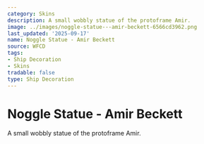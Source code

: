```yaml
---
category: Skins
description: A small wobbly statue of the protoframe Amir.
image: ../images/noggle-statue---amir-beckett-6566cd3962.png
last_updated: '2025-09-17'
name: Noggle Statue - Amir Beckett
source: WFCD
tags:
- Ship Decoration
- Skins
tradable: false
type: Ship Decoration
---
```


# Noggle Statue - Amir Beckett

A small wobbly statue of the protoframe Amir.

